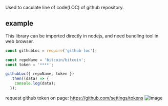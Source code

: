 Used to caculate line of code(LOC) of github repository.

## example
This library can be imported directly in nodejs, and need bundling tool in web browser.

```javascript
const githubLoc = require('github-loc');

const repoName = 'bitcoin/bitcoin';
const token = '****';

githubLoc({ repoName, token })
  .then((data) => {
    console.log(data);
  });
```

request github token on page: https://github.com/settings/tokens
<img src="https://i.ibb.co/BKVmpwF/image.png" alt="image" border="0">

